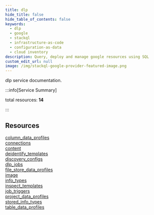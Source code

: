```yaml
---
title: dlp
hide_title: false
hide_table_of_contents: false
keywords:
  - dlp
  - google
  - stackql
  - infrastructure-as-code
  - configuration-as-data
  - cloud inventory
description: Query, deploy and manage google resources using SQL
custom_edit_url: null
image: /img/stackql-google-provider-featured-image.png
---
```


dlp service documentation.

:::info[Service Summary]

total resources: __14__  

:::

## Resources
<div class="row">
<div class="providerDocColumn">
<a href="/services/dlp/column_data_profiles/">column_data_profiles</a><br />
<a href="/services/dlp/connections/">connections</a><br />
<a href="/services/dlp/content/">content</a><br />
<a href="/services/dlp/deidentify_templates/">deidentify_templates</a><br />
<a href="/services/dlp/discovery_configs/">discovery_configs</a><br />
<a href="/services/dlp/dlp_jobs/">dlp_jobs</a><br />
<a href="/services/dlp/file_store_data_profiles/">file_store_data_profiles</a>
</div>
<div class="providerDocColumn">
<a href="/services/dlp/image/">image</a><br />
<a href="/services/dlp/info_types/">info_types</a><br />
<a href="/services/dlp/inspect_templates/">inspect_templates</a><br />
<a href="/services/dlp/job_triggers/">job_triggers</a><br />
<a href="/services/dlp/project_data_profiles/">project_data_profiles</a><br />
<a href="/services/dlp/stored_info_types/">stored_info_types</a><br />
<a href="/services/dlp/table_data_profiles/">table_data_profiles</a>
</div>
</div>